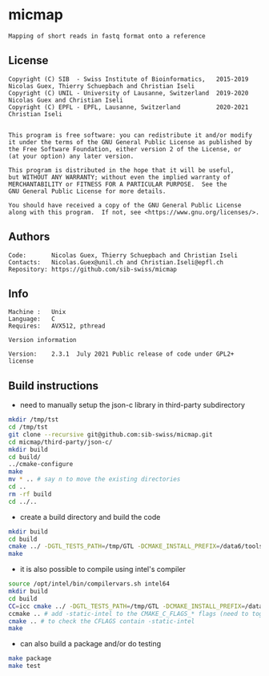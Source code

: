 # micmap

	Mapping of short reads in fastq format onto a reference

## License

    Copyright (C) SIB  - Swiss Institute of Bioinformatics,   2015-2019 Nicolas Guex, Thierry Schuepbach and Christian Iseli
    Copyright (C) UNIL - University of Lausanne, Switzerland  2019-2020 Nicolas Guex and Christian Iseli
    Copyright (C) EPFL - EPFL, Lausanne, Switzerland          2020-2021 Christian Iseli


    This program is free software: you can redistribute it and/or modify
    it under the terms of the GNU General Public License as published by
    the Free Software Foundation, either version 2 of the License, or
    (at your option) any later version.

    This program is distributed in the hope that it will be useful,
    but WITHOUT ANY WARRANTY; without even the implied warranty of
    MERCHANTABILITY or FITNESS FOR A PARTICULAR PURPOSE.  See the
    GNU General Public License for more details.

    You should have received a copy of the GNU General Public License
    along with this program.  If not, see <https://www.gnu.org/licenses/>.


## Authors

	Code:       Nicolas Guex, Thierry Schuepbach and Christian Iseli
	Contacts:   Nicolas.Guex@unil.ch and Christian.Iseli@epfl.ch
	Repository: https://github.com/sib-swiss/micmap

## Info

	Machine :	Unix
	Language:	C
	Requires:	AVX512, pthread

	Version information

	Version:	2.3.1  July 2021 Public release of code under GPL2+ license



## Build instructions

- need to manually setup the json-c library in third-party subdirectory

```bash
mkdir /tmp/tst
cd /tmp/tst
git clone --recursive git@github.com:sib-swiss/micmap.git
cd micmap/third-party/json-c/
mkdir build
cd build/
../cmake-configure
make
mv * .. # say n to move the existing directories
cd ..
rm -rf build
cd ../..
```

- create a build directory and build the code

```bash
mkdir build
cd build
cmake ../ -DGTL_TESTS_PATH=/tmp/GTL -DCMAKE_INSTALL_PREFIX=/data6/tools -DUSE_RPATH=0 -DCMAKE_INSTALL_RPATH=\$ORIGIN/../lib
make
```

- it is also possible to compile using intel's compiler

```bash
source /opt/intel/bin/compilervars.sh intel64
mkdir build
cd build
CC=icc cmake ../ -DGTL_TESTS_PATH=/tmp/GTL -DCMAKE_INSTALL_PREFIX=/data6/tools -DUSE_RPATH=0 -DCMAKE_INSTALL_RPATH=\$ORIGIN/../lib
ccmake .. # add -static-intel to the CMAKE_C_FLAGS_* flags (need to toggle in expert mode, edit, then configure and generate)
cmake .. # to check the CFLAGS contain -static-intel
make
```

- can also build a package and/or do testing

```bash
make package
make test
```

